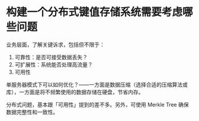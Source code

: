# 构建一个分布式键值存储系统需要考虑哪些问题

业务层面，了解关键诉求，包括但不限于：

1. 可靠性：是否可接受数据丢失？
2. 可扩展性：系统能否处理高流量？
3. 可用性

单服务器模式下可以如何优化？——一方面是数据压缩（选择合适的压缩算法或库），一方面是将不频繁使用的数据存储在硬盘，节省内存。

分布式问题，基本跟「可用性」提到的差不多。另外，可使用 Merkle Tree 确保数据完整性和一致性。

